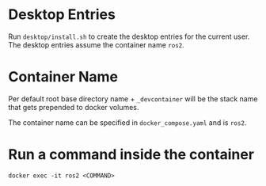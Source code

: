 # Desktop Entries

Run `desktop/install.sh` to create the desktop entries for the current user. The desktop entries assume the container name `ros2`.

# Container Name

Per default root base directory name + `_devcontainer` will be the stack name that gets prepended to docker volumes.

The container name can be specified in `docker_compose.yaml` and is `ros2`.

# Run a command inside the container

~~~
docker exec -it ros2 <COMMAND>
~~~
